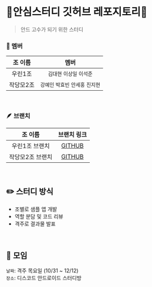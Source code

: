 # 🥩안심스터디 깃허브 레포지토리🥩
> 안드 고수가 되기 위한 스터디

<p>
  
### 👱 멤버


| 조 이름 | 멤버 |
|:-------:|:----------------------------:|
|  우린1조  | `김대현` `이상일` `이석준`        |
| 작당모2조 | `강예인` `박효빈` `안세홍` `진지현` |

<br>

### 🪶 브랜치

| 조 이름 | 브랜치 링크 |
|:-------:|:----------------------------:|
|  우린1조 브랜치  | [GITHUB]("https://github.com/SOPT-all/35-STUDY-ANDROID-ANSHIM/tree/team1/develop")       |
| 작당모2조 브랜치 | [GITHUB]("https://github.com/SOPT-all/35-STUDY-ANDROID-ANSHIM/tree/team2/develop") |

<br>

## ✏️ 스터디 방식
- 조별로 샘플 앱 개발
- 역할 분담 및 코드 리뷰
- 격주로 결과물 발표

<br>

## 📖 모임
`날짜`: 격주 목요일 (10/31 ~ 12/12)
<br>
`장소`: 디스코드 안드로이드 스터디방

</p>
